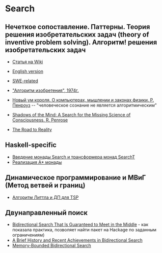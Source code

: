 # Search

## Нечеткое сопоставление. Паттерны. Теория решения изобретательских задач (theory of inventive problem solving). Алгоритм! решения изобретательских задач

* [Статья на Wiki](https://ru.wikipedia.org/wiki/%D0%A2%D0%B5%D0%BE%D1%80%D0%B8%D1%8F_%D1%80%D0%B5%D1%88%D0%B5%D0%BD%D0%B8%D1%8F_%D0%B8%D0%B7%D0%BE%D0%B1%D1%80%D0%B5%D1%82%D0%B0%D1%82%D0%B5%D0%BB%D1%8C%D1%81%D0%BA%D0%B8%D1%85_%D0%B7%D0%B0%D0%B4%D0%B0%D1%87)
* [English version](https://en.wikipedia.org/wiki/TRIZ)
* [SWE-related](https://www.linkedin.com/advice/0/how-can-triz-method-improve-your-software-og0ce)
* ["Алгоритм изобретения", 1974г.](https://www.youtube.com/watch?v=1xl486Tsekw)

* [Новый ум короля. О компьютерах, мышлении и законах   физики. Р. Пенроуз](https://www.e-reading-lib.com/book.php?book=134447) -- "человеческое сознание не является алгоритмическим"
* [Shadows of the Mind: A Search for the Missing Science of Consciousness. R. Penrose](https://en.wikipedia.org/wiki/Shadows_of_the_Mind)
* [The Road to Reality]()

## Haskell-specific

* [Введение монады Search и трансформера монад SearchT](https://github.com/ennocramer/monad-dijkstra)
* [Реализация A* монады](https://github.com/ChrisPenner/astar-monad)

## Динамическое программирование и МВиГ (Метод ветвей и границ)

* [Алгоритм Литтла и ДП для TSP](https://habr.com/ru/articles/701458/)

## Двунаправленный поиск

* [Bidirectional Search That Is Guaranteed to Meet in the Middle](https://webdocs.cs.ualberta.ca/%7Eholte/Publications/MM-AAAI2016.pdf) - как показала практика, позволяет найти пакет на Hackage по заданным ограничениям)
* [A Brief History and Recent Achievements in Bidirectional Search](https://webdocs.cs.ualberta.ca/~nathanst/papers/Sturtevant18smt.pdf)
* [Memory-Bounded Bidirectional Search](https://www.cs.huji.ac.il/~jeff/papers/socs17shaham.pdf)
